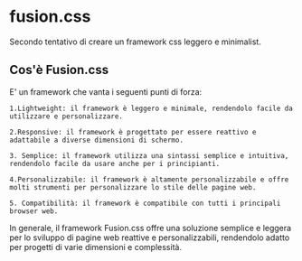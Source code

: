 # fusion.css
Secondo tentativo di creare un framework css leggero e minimalist.
## Cos'è Fusion.css
E' un framework che vanta i seguenti punti di forza:

    1.Lightweight: il framework è leggero e minimale, rendendolo facile da utilizzare e personalizzare.

    2.Responsive: il framework è progettato per essere reattivo e adattabile a diverse dimensioni di schermo.

    3. Semplice: il framework utilizza una sintassi semplice e intuitiva, rendendolo facile da usare anche per i principianti.

    4.Personalizzabile: il framework è altamente personalizzabile e offre molti strumenti per personalizzare lo stile delle pagine web.

    5. Compatibilità: il framework è compatibile con tutti i principali browser web.

In generale, il framework Fusion.css offre una soluzione semplice e leggera per lo sviluppo di pagine web reattive e personalizzabili, rendendolo adatto per progetti di varie dimensioni e complessità.
